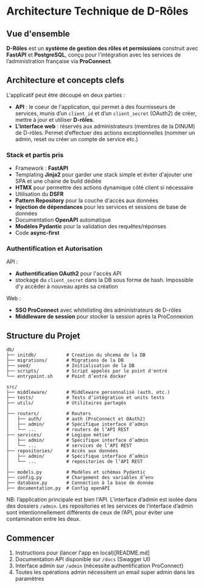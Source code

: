 # Architecture Technique de D-Rôles

## Vue d'ensemble

**D-Rôles** est un **système de gestion des rôles et permissions** construit avec **FastAPI** et **PostgreSQL**, conçu pour l'intégration avec les services de l’administration française via **ProConnect**.

## Architecture et concepts clefs

L'applicatif peut être découpé en deux parties :

- **API** : le coeur de l'application, qui permet à des fournisseurs de services, munis d’un `client_id` et d’un `client_secret` (OAuth2) de créer, mettre à jour et utiliser **D-rôles**.
- **L’interface web** : réservés aux administrateurs (membres de la DINUM) de D-rôles. Permet d’effectuer des actions exceptionnelles (nommer un admin, reset ou créer un compte de service etc.)

### Stack et partis pris

- Framework : **FastAPI**
- Templating **Jinja2** pour garder une stack simple et éviter d'ajouter une SPA et une chaine de build dédiée
- **HTMX** pour permettre des actions dynamique côté client si nécessaire
- Utilisation du **DSFR**
- **Pattern Repository** pour la couche d'accès aux données
- **Injection de dépendances** pour les services et sessions de base de données
- Documentation **OpenAPI** automatique
- **Modèles Pydantic** pour la validation des requêtes/réponses
- Code **async-first**

### **Authentification et Autorisation**

API :

- **Authentification OAuth2** pour l'accès API
- stockage du `client_secret` dans la DB sous forme de hash. Impossible d'y accèder à nouveau après sa création

Web :

- **SSO ProConnect** avec whitelisting des administrateurs de D-rôles
- **Middleware de session** pour stocker la session après la ProConnexion

## Structure du Projet

```
db/
├── initdb/           # Creation du shcema de la DB
├── migrations/       # Migrations de la DB
├── seed/             # Initialisation de la DB
├── scripts/          # Script appelés par le point d'entré
└── entrypoint.sh     # Point d’entré docker

src/
├── middleware/       # Middleware personnalisé (auth, etc.)
├── tests/            # Tests d’intégration et units tests
├── utils/            # Utilitaires partagés
│
├── routers/          # Routers
│   ├── auth/         # auth (ProConnect et OAuth2)
│   ├── admin/        # Spécifique interface d’admin
│   └── ...           # routers de l’API REST
├── services/         # Logique métier
│   ├── admin/        # Spécifique interface d’admin
│   └── ...           # services de l’API REST
├── repositories/     # Accès aux données
│   ├── admin/        # Spécifique interface d’admin
│   └── ...           # repositories de l’API REST
│
├── models.py         # Modèles et schémas Pydantic
├── config.py         # Chargement des variables d’env
├── database.py       # Connection à la base de donnée
├── documentation.py  # Config openAPI
```

NB: l’application principale est bien l'API. L'interface d’admin est isolée dans des dossiers `/admin`. Les repositories et les services de l’interface d’admin sont intentionnellement différents de ceux de l’API, pour éviter une contamination entre les deux.

## Commencer

1. Instructions pour (lancer l'app en local)[README.md]
2. Documentation API disponible sur `/docs` (Swagger UI)
3. Interface admin sur `/admin` (nécessite authentification ProConnect)
4. Toutes les opérations admin nécessitent un email super admin dans les paramètres
